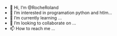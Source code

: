 - 👋 Hi, I’m @RocheRoland
- 👀 I’m interested in programation python and htlm...
- 🌱 I’m currently learning ...
- 💞️ I’m looking to collaborate on ...
- 📫 How to reach me ...

<!---
RocheRoland/RocheRoland is a ✨ special ✨ repository because its `README.md` (this file) appears on your GitHub profile.
You can click the Preview link to take a look at your changes.
--->
